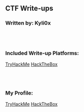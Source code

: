## CTF Write-ups
### Written by: Kyli0x

<br><br>

### Included Write-up Platforms:

[TryHackMe](https://tryhackme.com/)
[HackTheBox](https://hackthebox.eu/)

<br><br>

### My Profile:
[TryHackMe](https://tryhackme.com/p/kyli0x)
[HackTheBox](https://www.hackthebox.eu/home/users/profile/397318)
